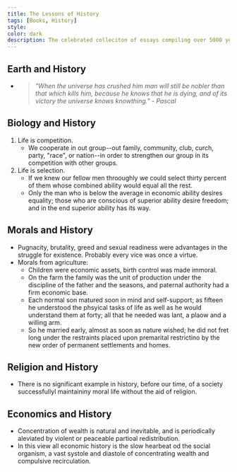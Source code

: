 ```yaml
---
title: The Lessons of History
tags: [Books, History]
style: 
color: dark
description: The celebrated colleciton of essays compiling over 5000 years of history by two of the greatest thinkers of our time.
---
```


<!-- border, fill -->
<!-- primary, dark -->

## Earth and History
* > *"When the universe has crushed him man will still be nobler than that which kills him, because he knows that he is dying, and of its victory the universe knows knowthing." - Pascal*

## Biology and History
1. Life is competition.
    * We cooperate in out group--out family, community, club, curch, party, "race", or nation--in order to strengthen our group in its competition with other groups.
2. Life is selection.
    * If we knew our fellow men throoughly we could select thirty percent of them whose combined ability would equal all the rest.
    * Only the man who is below the average in economic ability desires equality; those who are conscious of superior ability desire freedom; and in the end superior ability has its way.

## Morals and History
* Pugnacity, brutality, greed and sexual readiness were advantages in the struggle for existence. Probably every vice was once a virtue.
* Morals from agriculture:
    * Children were economic assets, birth control was made immoral. 
    * On the farm the family was the unit of production under the discipline of the father and the seasons, and paternal authority had a firm economic base. 
    * Each normal son matured soon in mind and self-support; as fifteen he understood the phsyical tasks of life as well as he would understand them at forty; all that he needed was lant, a plaow and a willing arm. 
    * So he married early, almost as soon as nature wished; he did not fret long under the restraints placed upon premarital restrictino by the new order of permanent settlements and homes.

## Religion and History
* There is no significant example in history, before our time, of a society successfullyl maintaininy moral life without the aid of religion.

## Economics and History
* Concentration of wealth is natural and inevitable, and is periodically aleviated by violent or peaceable partioal redistribution. 
* In this view all economic history is the slow hearbeat od the social organism, a vast systole and diastole of concentrating wealth and compulsive recirculation.

